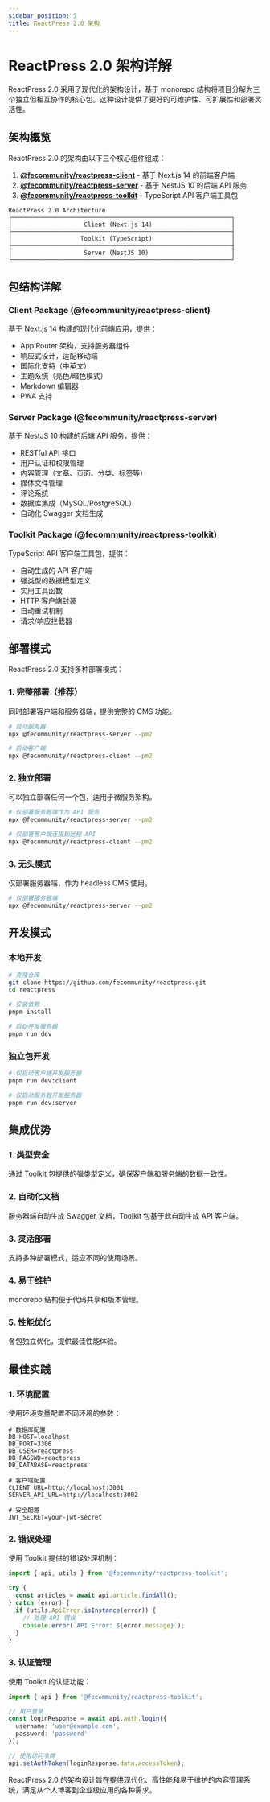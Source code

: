 ```yaml
---
sidebar_position: 5
title: ReactPress 2.0 架构
---
```


# ReactPress 2.0 架构详解

ReactPress 2.0 采用了现代化的架构设计，基于 monorepo 结构将项目分解为三个独立但相互协作的核心包。这种设计提供了更好的可维护性、可扩展性和部署灵活性。

## 架构概览

ReactPress 2.0 的架构由以下三个核心组件组成：

1. **[@fecommunity/reactpress-client](./client-package)** - 基于 Next.js 14 的前端客户端
2. **[@fecommunity/reactpress-server](./server-package)** - 基于 NestJS 10 的后端 API 服务
3. **[@fecommunity/reactpress-toolkit](./toolkit-package)** - TypeScript API 客户端工具包

```
ReactPress 2.0 Architecture
┌─────────────────────────────────────────────────────────────┐
│                    Client (Next.js 14)                      │
├─────────────────────────────────────────────────────────────┤
│                   Toolkit (TypeScript)                      │
├─────────────────────────────────────────────────────────────┤
│                    Server (NestJS 10)                       │
└─────────────────────────────────────────────────────────────┘
```

## 包结构详解

### Client Package (@fecommunity/reactpress-client)

基于 Next.js 14 构建的现代化前端应用，提供：

- App Router 架构，支持服务器组件
- 响应式设计，适配移动端
- 国际化支持（中英文）
- 主题系统（亮色/暗色模式）
- Markdown 编辑器
- PWA 支持

### Server Package (@fecommunity/reactpress-server)

基于 NestJS 10 构建的后端 API 服务，提供：

- RESTful API 接口
- 用户认证和权限管理
- 内容管理（文章、页面、分类、标签等）
- 媒体文件管理
- 评论系统
- 数据库集成（MySQL/PostgreSQL）
- 自动化 Swagger 文档生成

### Toolkit Package (@fecommunity/reactpress-toolkit)

TypeScript API 客户端工具包，提供：

- 自动生成的 API 客户端
- 强类型的数据模型定义
- 实用工具函数
- HTTP 客户端封装
- 自动重试机制
- 请求/响应拦截器

## 部署模式

ReactPress 2.0 支持多种部署模式：

### 1. 完整部署（推荐）
同时部署客户端和服务器端，提供完整的 CMS 功能。

```bash
# 启动服务器
npx @fecommunity/reactpress-server --pm2

# 启动客户端
npx @fecommunity/reactpress-client --pm2
```

### 2. 独立部署
可以独立部署任何一个包，适用于微服务架构。

```bash
# 仅部署服务器端作为 API 服务
npx @fecommunity/reactpress-server --pm2

# 仅部署客户端连接到远程 API
npx @fecommunity/reactpress-client --pm2
```

### 3. 无头模式
仅部署服务器端，作为 headless CMS 使用。

```bash
# 仅部署服务器端
npx @fecommunity/reactpress-server --pm2
```

## 开发模式

### 本地开发

```bash
# 克隆仓库
git clone https://github.com/fecommunity/reactpress.git
cd reactpress

# 安装依赖
pnpm install

# 启动开发服务器
pnpm run dev
```

### 独立包开发

```bash
# 仅启动客户端开发服务器
pnpm run dev:client

# 仅启动服务器开发服务器
pnpm run dev:server
```

## 集成优势

### 1. 类型安全
通过 Toolkit 包提供的强类型定义，确保客户端和服务端的数据一致性。

### 2. 自动化文档
服务器端自动生成 Swagger 文档，Toolkit 包基于此自动生成 API 客户端。

### 3. 灵活部署
支持多种部署模式，适应不同的使用场景。

### 4. 易于维护
monorepo 结构便于代码共享和版本管理。

### 5. 性能优化
各包独立优化，提供最佳性能体验。

## 最佳实践

### 1. 环境配置
使用环境变量配置不同环境的参数：

```env
# 数据库配置
DB_HOST=localhost
DB_PORT=3306
DB_USER=reactpress
DB_PASSWD=reactpress
DB_DATABASE=reactpress

# 客户端配置
CLIENT_URL=http://localhost:3001
SERVER_API_URL=http://localhost:3002

# 安全配置
JWT_SECRET=your-jwt-secret
```

### 2. 错误处理
使用 Toolkit 提供的错误处理机制：

```typescript
import { api, utils } from '@fecommunity/reactpress-toolkit';

try {
  const articles = await api.article.findAll();
} catch (error) {
  if (utils.ApiError.isInstance(error)) {
    // 处理 API 错误
    console.error(`API Error: ${error.message}`);
  }
}
```

### 3. 认证管理
使用 Toolkit 的认证功能：

```typescript
import { api } from '@fecommunity/reactpress-toolkit';

// 用户登录
const loginResponse = await api.auth.login({
  username: 'user@example.com',
  password: 'password'
});

// 使用访问令牌
api.setAuthToken(loginResponse.data.accessToken);
```

ReactPress 2.0 的架构设计旨在提供现代化、高性能和易于维护的内容管理系统，满足从个人博客到企业级应用的各种需求。